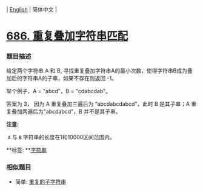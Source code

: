 | [English](README_EN.md) | 简体中文 |

# [686. 重复叠加字符串匹配](https://leetcode-cn.com/problems/repeated-string-match)
 ### 题目描述
<p>给定两个字符串 A 和 B, 寻找重复叠加字符串A的最小次数，使得字符串B成为叠加后的字符串A的子串，如果不存在则返回 -1。</p>

<p>举个例子，A = &quot;abcd&quot;，B = &quot;cdabcdab&quot;。</p>

<p>答案为 3，&nbsp;因为 A 重复叠加三遍后为&nbsp;&ldquo;abcdabcdabcd&rdquo;，此时 B 是其子串；A 重复叠加两遍后为&quot;abcdabcd&quot;，B 并不是其子串。</p>

<p><strong>注意:</strong></p>

<p>&nbsp;<code>A</code>&nbsp;与&nbsp;<code>B</code>&nbsp;字符串的长度在1和10000区间范围内。</p>

**标签:	**[字符串](https://leetcode-cn.com/tag/string) 
 ### 相似题目
- 简单:	[重复的子字符串](https://leetcode-cn.com/problems/repeated-substring-pattern) 
